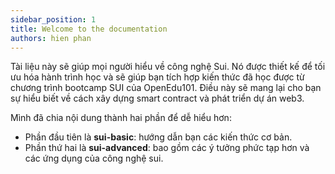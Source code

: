 ```yaml
---
sidebar_position: 1
title: Welcome to the documentation
authors: hien phan
---
```

Tài liệu này sẽ giúp mọi người hiểu về công nghệ Sui. Nó được thiết kế để tối ưu hóa hành trình học và sẽ giúp bạn tích hợp kiến thức đã học được từ chương trình bootcamp SUI của OpenEdu101. Điều này sẽ mang lại cho bạn sự hiểu biết  về cách xây dựng smart contract và phát triển dự án web3.

Mình đã chia nội dung thành hai phần để dễ hiểu hơn:
* Phần đầu tiên là **sui-basic**: hướng dẫn bạn các kiến thức cơ bản. 
* Phần thứ hai là **sui-advanced**: bao gồm các ý tưởng phức tạp hơn và các ứng dụng của công nghệ sui.
